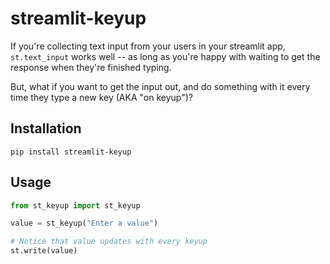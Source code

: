 # streamlit-keyup

If you're collecting text input from your users in your streamlit app, `st.text_input` works well -- as long as you're happy with
waiting to get the response when they're finished typing.

But, what if you want to get the input out, and do something with it every time they type a new key (AKA "on keyup")?

## Installation

`pip install streamlit-keyup`

## Usage

```python
from st_keyup import st_keyup

value = st_keyup("Enter a value")

# Notice that value updates with every keyup
st.write(value)
```
